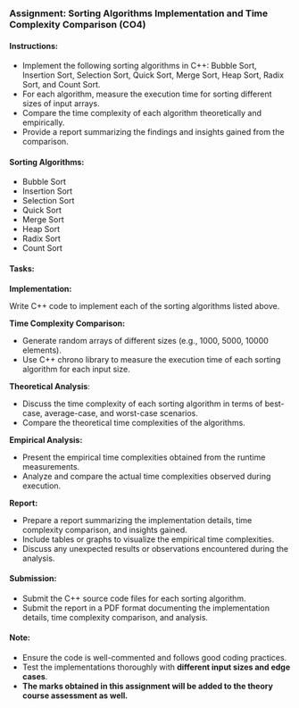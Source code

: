### **Assignment: Sorting Algorithms Implementation and Time Complexity Comparison (CO4)**

#### **Instructions**:

* Implement the following sorting algorithms in C++: Bubble Sort, Insertion Sort, Selection Sort, Quick Sort, Merge Sort, Heap Sort, Radix Sort, and Count Sort.  
* For each algorithm, measure the execution time for sorting different sizes of input arrays.  
* Compare the time complexity of each algorithm theoretically and empirically.  
* Provide a report summarizing the findings and insights gained from the comparison.

#### **Sorting Algorithms**:

* Bubble Sort  
* Insertion Sort  
* Selection Sort  
* Quick Sort  
* Merge Sort  
* Heap Sort  
* Radix Sort  
* Count Sort

#### **Tasks**:

**Implementation:**

Write C++ code to implement each of the sorting algorithms listed above.

**Time Complexity Comparison:**

* Generate random arrays of different sizes (e.g., 1000, 5000, 10000 elements).  
* Use C++ chrono library to measure the execution time of each sorting algorithm for each input size.

**Theoretical Analysis**:

* Discuss the time complexity of each sorting algorithm in terms of best-case, average-case, and worst-case scenarios.  
* Compare the theoretical time complexities of the algorithms.

**Empirical Analysis:**

* Present the empirical time complexities obtained from the runtime measurements.  
* Analyze and compare the actual time complexities observed during execution.

**Report:**

* Prepare a report summarizing the implementation details, time complexity comparison, and insights gained.  
* Include tables or graphs to visualize the empirical time complexities.  
* Discuss any unexpected results or observations encountered during the analysis.

#### **Submission**:

* Submit the C++ source code files for each sorting algorithm.  
* Submit the report in a PDF format documenting the implementation details, time complexity comparison, and analysis.

#### Note:

* Ensure the code is well-commented and follows good coding practices.  
* Test the implementations thoroughly with **different input sizes and edge cases**.  
* **The marks obtained in this assignment will be added to the theory course assessment as well.**

